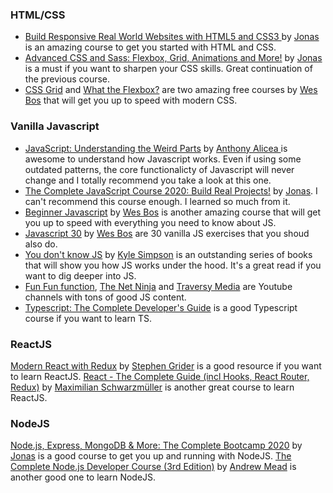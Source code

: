 ### HTML/CSS

- [Build Responsive Real World Websites with HTML5 and CSS3
  ](https://www.udemy.com/course/design-and-develop-a-killer-website-with-html5-and-css3/) by [Jonas](https://www.udemy.com/user/jonasschmedtmann/) is an amazing course to get you started with HTML and CSS.
- [Advanced CSS and Sass: Flexbox, Grid, Animations and More!](https://www.udemy.com/course/advanced-css-and-sass) by [Jonas](https://www.udemy.com/user/jonasschmedtmann/) is a must if you want to sharpen your CSS skills. Great continuation of the previous course.
- [CSS Grid](https://cssgrid.io/) and [What the Flexbox?](https://flexbox.io/) are two amazing free courses by [Wes Bos](https://twitter.com/wesbos) that will get you up to speed with modern CSS.

### Vanilla Javascript

- [JavaScript: Understanding the Weird Parts](https://www.udemy.com/course/understand-javascript/) by [Anthony Alicea
  ](https://www.udemy.com/user/anthonypalicea/) is awesome to understand how Javascript works. Even if using some outdated patterns, the core functionalicty of Javascript will never change and I totally recommend you take a look at this one.
- [The Complete JavaScript Course 2020: Build Real Projects!](https://www.udemy.com/course/the-complete-javascript-course/) by [Jonas](https://www.udemy.com/user/jonasschmedtmann/). I can't recommend this course enough. I learned so much from it.
- [Beginner Javascript](https://beginnerjavascript.com/) by [Wes Bos](https://twitter.com/wesbos) is another amazing course that will get you up to speed with everything you need to know about JS.
- [Javascript 30](https://javascript30.com/) by [Wes Bos](https://twitter.com/wesbos) are 30 vanilla JS exercises that you shoud also do.
- [You don't know JS](https://github.com/getify/You-Dont-Know-JS) by [Kyle Simpson](https://github.com/getify) is an outstanding series of books that will show you how JS works under the hood. It's a great read if you want to dig deeper into JS.
- [Fun Fun function](https://www.youtube.com/channel/UCO1cgjhGzsSYb1rsB4bFe4Q), [The Net Ninja](https://www.youtube.com/channel/UCW5YeuERMmlnqo4oq8vwUpg) and [Traversy Media](https://www.youtube.com/channel/UC29ju8bIPH5as8OGnQzwJyA) are Youtube channels with tons of good JS content.
- [Typescript: The Complete Developer's Guide](https://www.udemy.com/course/typescript-the-complete-developers-guide/) is a good Typescript course if you want to learn TS.

### ReactJS

[Modern React with Redux](https://www.udemy.com/course/react-redux) by [Stephen Grider](https://twitter.com/ste_grider) is a good resource if you want to learn ReactJS.
[React - The Complete Guide (incl Hooks, React Router, Redux)](https://www.udemy.com/course/react-the-complete-guide-incl-redux/) by [Maximilian Schwarzmüller](https://twitter.com/academind_real) is another great course to learn ReactJS.

### NodeJS

[Node.js, Express, MongoDB & More: The Complete Bootcamp 2020](https://www.udemy.com/course/nodejs-express-mongodb-bootcamp/) by [Jonas](https://www.udemy.com/user/jonasschmedtmann/) is a good course to get you up and running with NodeJS.
[The Complete Node.js Developer Course (3rd Edition)](https://www.udemy.com/course/the-complete-nodejs-developer-course-2/) by [Andrew Mead](https://twitter.com/andrew_j_mead) is another good one to learn NodeJS.
